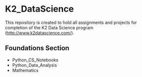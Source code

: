 # K2_DataScience
This repository is created to hold all assignments and projects for completion of the K2 Data Science program (http://www.k2datascience.com/).

## Foundations Section
* Python_CS_Notebooks
* Python_Data_Analysis
* Mathematics
